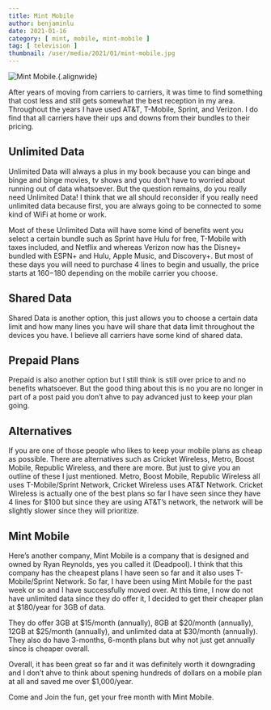 ```yaml
---
title: Mint Mobile
author: benjaminlu
date: 2021-01-16
category: [ mint, mobile, mint-mobile ]
tag: [ television ]
thumbnail: /user/media/2021/01/mint-mobile.jpg
---
```

![Mint Mobile.](http://benjlu.test/user/media/2021/01/mint-mobile.jpg){.alignwide}

After years of moving from carriers to carriers, it was time to find something that cost less and still gets somewhat the best reception in my area. Throughout the years I have used AT&T, T-Mobile, Sprint, and Verizon. I do find that all carriers have their ups and downs from their bundles to their pricing.

## Unlimited Data
Unlimited Data will always a plus in my book because you can binge and binge and binge movies, tv shows and you don’t have to worried about running out of data whatsoever. But the question remains, do you really need Unlimited Data! I think that we all should reconsider if you really need unlimited data because first, you are always going to be connected to some kind of WiFi at home or work.

Most of these Unlimited Data will have some kind of benefits went you select a certain bundle such as Sprint have Hulu for free, T-Mobile with taxes included, and Netflix and whereas Verizon now has the Disney+ bundled with ESPN+ and Hulu, Apple Music, and Discovery+. But most of these days you will need to purchase 4 lines to begin and usually, the price starts at $160-$180 depending on the mobile carrier you choose.

## Shared Data
Shared Data is another option, this just allows you to choose a certain data limit and how many lines you have will share that data limit throughout the devices you have. I believe all carriers have some kind of shared data.

## Prepaid Plans
Prepaid is also another option but I still think is still over price to and no benefits whatsoever. But the good thing about this is no you are no longer in part of a post paid you don’t ahve to pay advanced just to keep your plan going.

## Alternatives
If you are one of those people who likes to keep your mobile plans as cheap as possible. There are alternatives such as Cricket Wireless, Metro, Boost Mobile, Republic Wireless, and there are more. But just to give you an outline of these I just mentioned. Metro, Boost Mobile, Republic Wireless all uses T-Mobile/Sprint Network, Cricket Wireless uses AT&T Network. Cricket Wireless is actually one of the best plans so far I have seen since they have 4 lines for $100 but since they are using AT&T’s network, the network will be slightly slower since they will prioritize.

## Mint Mobile
Here’s another company, Mint Mobile is a company that is designed and owned by Ryan Reynolds, yes you called it (Deadpool). I think that this company has the cheapest plans I have seen so far and it also uses T-Mobile/Sprint Network. So far, I have been using Mint Mobile for the past week or so and I have successfully moved over. At this time, I now do not have unlimited data since they do offer it, I decided to get their cheaper plan at $180/year for 3GB of data.

They do offer 3GB at $15/month (annually), 8GB at $20/month (annually), 12GB at $25/month (annually), and unlimited data at $30/month (annually). They also do have 3-months, 6-month plans but why not just get annually since is cheaper overall.

Overall, it has been great so far and it was definitely worth it downgrading and I don’t ahve to think about spening hundreds of dollars on a mobile plan at all and saved me over $1,000/year.

Come and Join the fun, get your free month with Mint Mobile.